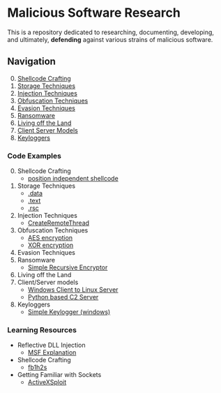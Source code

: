 # Malicious Software Research
This is a repository dedicated to researching, documenting, developing,  
and ultimately, **defending** against various strains of malicious software.
## Navigation
0. [Shellcode Crafting](#shellcode-crafting)
1. [Storage Techniques](#storage-techniques)
2. [Injection Techniques](#injection-techniques)
3. [Obfuscation Techniques](#obfuscation-techniques)
4. [Evasion Techniques](#evasion-techniques)
5. [Ransomware](#ransomware)
6. [Living off the Land](#living-off-the-land)
7. [Client Server Models](#client-server-models)
8. [Keyloggers](#keyloggers)
### **Code Examples**
0. <a name="shellcode-crafting">Shellcode Crafting</a>
    - <a href="https://github.com/0xvpr/Malicious-Software-Research/blob/main/0.shellcode-crafting/1.independent_shellcode">position independent shellcode</a>
1. <a name="storage-techniques">Storage Techniques</a>
    - <a href="https://github.com/0xvpr/Malicious-Software-Research/blob/main/1.storage-techniques/1.data">.data</a>
    - <a href="https://github.com/0xvpr/Malicious-Software-Research/blob/main/1.storage-techniques/2.text">.text</a>
    - <a href="https://github.com/0xvpr/Malicious-Software-Research/blob/main/1.storage-techniques/3.rsc">.rsc</a>  
2. <a name="injection-techniques">Injection Techniques</a>
    - <a href="https://github.com/0xvpr/Malicious-Software-Research/blob/main/2.injection-techniques/1.crt">CreateRemoteThread</a>
3. <a name="obfuscation-techniques">Obfuscation Techniques</a>
    - <a href="https://github.com/0xvpr/Malicious-Software-Research/blob/main/3.obfuscation-techniques/1.aes">AES encryption</a>
    - <a href="https://github.com/0xvpr/Malicious-Software-Research/blob/main/3.obfuscation-techniques/2.xor">XOR encryption</a>
4. <a name="evasion-techniques">Evasion Techniques</a>
5. <a name="ransomware">Ransomware<a/>
    - <a href="https://github.com/0xvpr/Malicious-Software-Research/blob/main/5.ransomware/1.simple_recursive_encryptor">Simple Recursive Encryptor</a>
6. <a name="living-off-the-land">Living off the Land<a/>
7. <a name="client-server-models">Client/Server models<a/>
    - <a href="https://github.com/0xvpr/Malicious-Software-Research/blob/main/7.socket/1.linux_server">Windows Client to Linux Server</a>
    - <a href="https://github.com/0xvpr/Malicious-Software-Research/blob/main/7.socket/2.python_c2_server">Python based C2 Server</a>
8. <a name="keyloggers">Keyloggers<a/>
    - <a href="https://github.com/0xvpr/Malicious-Software-Research/blob/main/8.keyloggers/1.simple_keylogger">Simple Keylogger (windows)</a>
### **Learning Resources**
- Reflective DLL Injection  
    - <a href="https://github.com/rapid7/metasploit-framework/wiki/Using-ReflectiveDll-Injection">MSF Explanation</a>  
- Shellcode Crafting  
    - <a href="https://www.exploit-db.com/docs/english/13610-building-your-own-ud-shellcodes-part-1.pdf">fb1h2s</a>
- Getting Familiar with Sockets
    - <a href="https://www.youtube.com/watch?v=xCEKzqLTvqg&t=1185s">ActiveXSploit</a>
